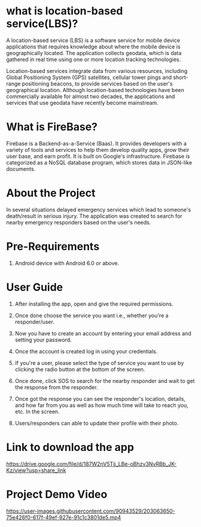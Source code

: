 # what is location-based service(LBS)?
A location-based service (LBS) is a software service for mobile device applications that requires knowledge about where the mobile device is geographically located. The application collects geodata, which is data gathered in real time using one or more location tracking technologies.

Location-based services integrate data from various resources, including Global Positioning System (GPS) satellites, cellular tower pings and short-range positioning beacons, to provide services based on the user's geographical location. Although location-based technologies have been commercially available for almost two decades, the applications and services that use geodata have recently become mainstream.

# What is FireBase?
Firebase is a Backend-as-a-Service (Baas). It provides developers with a variety of tools and services to help them develop quality apps, grow their user base, and earn profit. It is built on Google's infrastructure. Firebase is categorized as a NoSQL database program, which stores data in JSON-like documents.

# About the Project
In several situations delayed emergency services which lead to someone's death/result in serious injury. The application was created to search for nearby emergency responders based on the user's needs.

# Pre-Requirements
1. Android device with Android 6.0 or above.

# User Guide
1. After installing the app, open and give the required permissions.

2. Once done choose the service you want i.e., whether you're a responder/user.

3. Now you have to create an account by entering your email address and setting your password.

4. Once the account is created log in using your credentials.

5. If you're a user, please select the type of service you want to use by clicking the radio button at the bottom of the screen.

6. Once done, click SOS to search for the nearby responder and wait to get the response from the responder.

7. Once got the response you can see the responder's location, details, and how far from you as well as how much time will take to reach you, etc. In the screen.

8. Users/responders can able to update their profile with their photo.

# Link to download the app
https://drive.google.com/file/d/187W2nV5Tjj_LBe-oBhzv3NvRBb_JK-Kz/view?usp=share_link

# Project Demo Video
https://user-images.githubusercontent.com/90943529/203063650-75e426f0-617f-49ef-927e-91c1c3801de5.mp4

